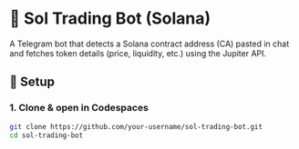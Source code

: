 # 🧠 Sol Trading Bot (Solana)

A Telegram bot that detects a Solana contract address (CA) pasted in chat and fetches token details (price, liquidity, etc.) using the Jupiter API.

## 🚀 Setup

### 1. Clone & open in Codespaces
```bash
git clone https://github.com/your-username/sol-trading-bot.git
cd sol-trading-bot

